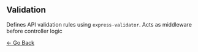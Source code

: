 ## Validation
Defines API validation rules using `express-validator`. Acts as middleware before controller logic

[&larr; Go Back](../README.md#validation)